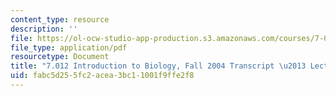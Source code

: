 ```yaml
---
content_type: resource
description: ''
file: https://ol-ocw-studio-app-production.s3.amazonaws.com/courses/7-01sc-fundamentals-of-biology-fall-2011/fabc5d255fc2acea3bc11001f9ffe2f8_7_0122004L08.pdf
file_type: application/pdf
resourcetype: Document
title: "7.012 Introduction to Biology, Fall 2004 Transcript \u2013 Lecture 8"
uid: fabc5d25-5fc2-acea-3bc1-1001f9ffe2f8
---
```

